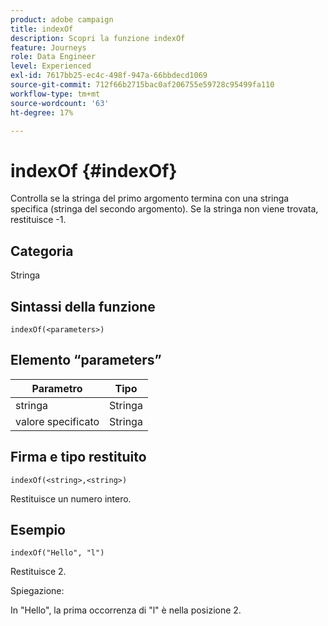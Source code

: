 ```yaml
---
product: adobe campaign
title: indexOf
description: Scopri la funzione indexOf
feature: Journeys
role: Data Engineer
level: Experienced
exl-id: 7617bb25-ec4c-498f-947a-66bbdecd1069
source-git-commit: 712f66b2715bac0af206755e59728c95499fa110
workflow-type: tm+mt
source-wordcount: '63'
ht-degree: 17%

---
```


# indexOf {#indexOf}

Controlla se la stringa del primo argomento termina con una stringa specifica (stringa del secondo argomento). Se la stringa non viene trovata, restituisce -1.

## Categoria

Stringa

## Sintassi della funzione

`indexOf(<parameters>)`

## Elemento “parameters”

| Parametro | Tipo |
|-----------|------------------|
| stringa | Stringa |
| valore specificato | Stringa |

## Firma e tipo restituito

`indexOf(<string>,<string>)`

Restituisce un numero intero.

## Esempio

`indexOf("Hello", "l")`

Restituisce 2.

Spiegazione:

In &quot;Hello&quot;, la prima occorrenza di &quot;l&quot; è nella posizione 2.
